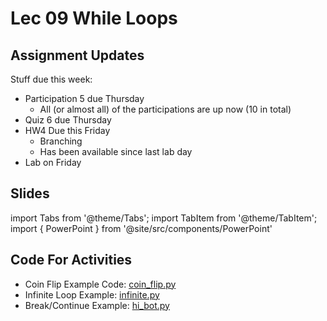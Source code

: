 # Lec 09 While Loops

## Assignment Updates

Stuff due this week:

- Participation 5 due Thursday
  - All (or almost all) of the participations are up now (10 in total)
- Quiz 6 due Thursday
- HW4 Due this Friday
  - Branching
  - Has been available since last lab day
- Lab on Friday


## Slides

import Tabs from '@theme/Tabs';
import TabItem from '@theme/TabItem';
import { PowerPoint } from '@site/src/components/PowerPoint'

<Tabs>
  <TabItem value="Section 1, 6" label="Section 1, 6">
    <PowerPoint lec_src={require('./Lecture_9_Cole.pptx').default}/>
  </TabItem>
</Tabs>

## Code For Activities

- Coin Flip Example Code: [coin_flip.py](code/coin_flip.py)
- Infinite Loop Example: [infinite.py](code/infinite.py)
- Break/Continue Example: [hi_bot.py](code/hi_bot.py)
